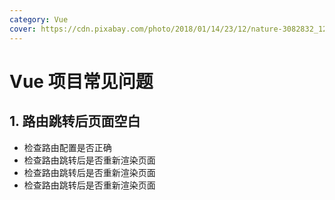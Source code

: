 ```yaml
---
category: Vue
cover: https://cdn.pixabay.com/photo/2018/01/14/23/12/nature-3082832_1280.jpg
---
```


# Vue 项目常见问题

## 1. 路由跳转后页面空白

- 检查路由配置是否正确
- 检查路由跳转后是否重新渲染页面
- 检查路由跳转后是否重新渲染页面
- 检查路由跳转后是否重新渲染页面
